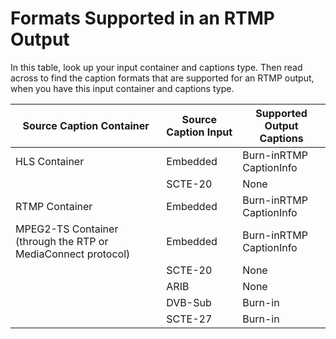 # Formats Supported in an RTMP Output<a name="supported-formats-rtmp-output"></a>

In this table, look up your input container and captions type\. Then read across to find the caption formats that are supported for an RTMP output, when you have this input container and captions type\. 


| Source Caption Container | Source Caption Input | Supported Output Captions | 
| --- | --- | --- | 
| HLS Container | Embedded | Burn\-inRTMP CaptionInfo | 
|   | SCTE\-20 | None | 
| RTMP Container | Embedded | Burn\-inRTMP CaptionInfo | 
| MPEG2\-TS Container \(through the RTP or MediaConnect protocol\) | Embedded | Burn\-inRTMP CaptionInfo | 
|   | SCTE\-20 | None | 
|   | ARIB | None | 
|   | DVB\-Sub | Burn\-in | 
|   | SCTE\-27 | Burn\-in | 
